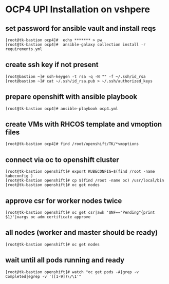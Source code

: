 # OCP4 UPI Installation on vshpere
## set password for ansible vault and install reqs
```
[root@tk-bastion ocp4]#  echo ******* > pw
[root@tk-bastion ocp4]#  ansible-galaxy collection install -r requirements.yml
 ```
 ## create ssh key if not present
 ```
[root@bastion ~]# ssh-keygen -t rsa -q -N "" -f ~/.ssh/id_rsa
[root@bastion ~]# cat ~/.ssh/id_rsa.pub > ~/.ssh/authorized_keys
 ```
 
## prepare openshift with ansible playbook
```
[root@tk-bastion ocp4]# ansible-playbook ocp4.yml   
 ```
 
## create VMs with RHCOS template and vmoption files
```
[root@tk-bastion ocp4]# find /root/openshift/TK/*vmoptions
 ```
 
## connect via oc to openshift cluster
```
[root@tk-bastion openshift]# export KUBECONFIG=$(find /root -name kubeconfig )
[root@tk-bastion openshift]# cp $(find /root -name oc) /usr/local/bin
[root@tk-bastion openshift]# oc get nodes
 ```
 
## approve csr for worker nodes twice
```
[root@tk-bastion openshift]# oc get csr|awk '$NF=="Pending"{print $1}'|xargs oc adm certificate approve
 ```
 
## all nodes (worker and master should be ready)
```
[root@tk-bastion openshift]# oc get nodes
 ```
## wait until all pods running and ready
```
[root@tk-bastion openshift]# watch "oc get pods -A|grep -v Completed|egrep -v '([1-9])\/\1'"
```
